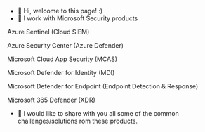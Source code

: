 - 👋 Hi, welcome to this page! :)
- 👀 I work with Microsoft Security products

Azure Sentinel (Cloud SIEM)

Azure Security Center (Azure Defender)

Microsoft Cloud App Security (MCAS)

Microsoft Defender for Identity (MDI)

Microsoft Defender for Endpoint (Endpoint Detection & Response)

Microsoft 365 Defender (XDR)

- 🌱 I would like to share with you all some of the common challenges/solutions rom these products.

<!---
//- 💞️ I’m looking to collaborate on ...
//- 📫 How to reach me ...

mgijo/mgijo is a ✨ special ✨ repository because its `README.md` (this file) appears on your GitHub profile.
You can click the Preview link to take a look at your changes.
--->
